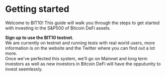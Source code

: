 # Getting started

Welcome to BIT10! This guide will walk you through the steps to get started with investing in the S\&P500 of Bitcoin DeFi assets.



**Sign up to use the BIT10 testnet.**\
We are currently on testnet and running tests with real world users, more information is on the website and the Twitter where you can find out a lot more.\
Once we've perfected this system, we'll go on Mainnet and long term investors as well as new investors in Bitcoin DeFi will have the opputunity to invest seemlessly.

